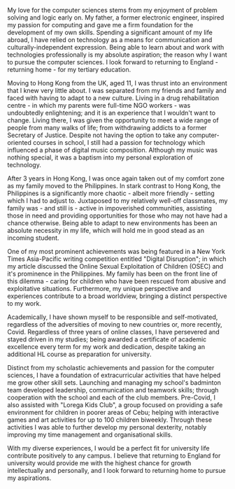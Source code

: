 My love for the computer sciences stems from my enjoyment of problem solving and logic early on. My father, a former electronic engineer, inspired my passion for computing and gave me a firm foundation for the development of my own skills. Spending a significant amount of my life abroad, I have relied on technology as a means for communication and culturally-independent expression. Being able to learn about and work with technologies professionally is my absolute aspiration; the reason why I want to pursue the computer sciences. I look forward to returning to England - returning home - for my tertiary education.

Moving to Hong Kong from the UK, aged 11, I was thrust into an environment that I knew very little about. I was separated from my friends and family and faced with having to adapt to a new culture. Living in a drug rehabilitation centre - in which my parents were full-time NGO workers - was undoubtedly enlightening; and it is an experience that I wouldn't want to change. Living there, I was given the opportunity to meet a wide range of people from many walks of life; from withdrawing addicts to a former Secretary of Justice. Despite not having the option to take any computer-oriented courses in school, I still had a passion for technology which influenced a phase of digital music composition. Although my music was nothing special, it was a baptism into my personal exploration of technology. 

After 3 years in Hong Kong, I was once again taken out of my comfort zone as my family moved to the Philippines. In stark contrast to Hong Kong, the Philippines is a significantly more chaotic - albeit more friendly -  setting which I had to adjust to. Juxtaposed to my relatively well-off classmates, my family was - and still is - active in impoverished communities, assisting those in need and providing opportunities for those who may not have had a chance otherwise. Being able to adapt to new environments has been an absolute necessity in my life, which will hold me in good stead as an incoming student. 

One of my most prominent achievements was being featured in a New York Times Asia-Pacific writing competition entitled "Digital Disruption"; in which my article discussed the Online Sexual Exploitation of Children (OSEC) and it's prominence in the Philippines. My family has been on the front line of this dilemma - caring for children who have been rescued from abusive and exploitative situations. Furthermore, my unique perspective and experiences contribute to a broad worldview, bringing a distinct perspective to my work.

Academically, I have shown myself to be responsible and self-motivated, regardless of the adversities of moving to new countries or, more recently, Covid. Regardless of three years of online classes, I have persevered and stayed driven in my studies; being awarded a certificate of academic excellence every term for my work and dedication, despite taking an additional HL course as preparation for university.

Distinct from my scholastic achievements and passion for the computer sciences, I have a foundation of extracurricular activities that have helped me grow other skill sets. Launching and managing my school's badminton team developed leadership, communication and teamwork skills; through cooperation with the school and each of the club members. Pre-Covid, I also assisted with "Lorega Kids Club", a group focused on providing a safe environment for children in poorer areas of Cebu; helping with interactive games and art activities for up to 100 children biweekly. Through these activities I was able to further develop my personal dexterity, notably improving my time management and organisational skills.

With my diverse experiences, I would be a perfect fit for university life contribute positively to any campus. I believe that returning to England for university would provide me with the highest chance for growth intellectually and personally, and I look forward to returning home to pursue my aspirations.